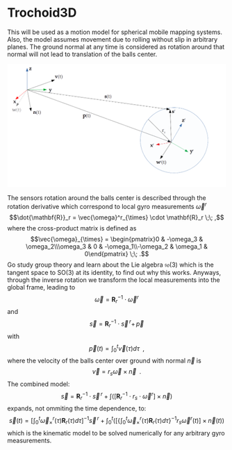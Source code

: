 # Trochoid3D

This will be used as a motion model for spherical mobile mapping systems.
Also, the model assumes movement due to rolling without slip in arbitrary planes.
The ground normal at any time is considered as rotation around that normal will not lead to translation of the balls center. 

![Input velocities and resulting sensor trajectory](https://github.com/fallow24/Trochoid3D/blob/main/img/schematics.png)

The sensors rotation around the balls center is described through the rotation derivative which correspond to local gyro measurements $\vec{\omega}^r$   
$$\dot{\mathbf{R}}_r = \vec{\omega}^r_{\times} \cdot \mathbf{R}_r \;\; ,$$
where the cross-product matrix is defined as 
$$\vec{\omega}_{\times} = \begin{pmatrix}0 & -\omega_3 & \omega_2\\\omega_3 & 0 & -\omega_1\\-\omega_2 & \omega_1 & 0\end{pmatrix} \;\; .$$
Go study group theory and learn about the Lie algebra $\mathfrak{so}(3)$ which is the tangent space to $\textrm{SO}(3)$ at its identity, to find out why this works. 
Anyways, through the inverse rotation we transform the local measurements into the global frame, leading to 
$$\vec{\omega} = \mathbf{R}_r^{-1} \cdot \vec{\omega}^r$$
and
$$\vec{s} = \mathbf{R}_r^{-1} \cdot \vec{s}^{\,r} + \,\vec{p}$$
with 
$$\vec{p}(t) = \int_0^t \vec{v}(\tau) d\tau \;\; ,$$
where the velocity of the balls center over ground with normal $\vec{n}$ is
$$\vec{v} = r_s \vec{\omega} \times \vec{n}\;\; .$$
The combined model:
$$\vec{s} = \mathbf{R}_r^{-1} \cdot \vec{s}^{\,r} + \int \left( \left[ \mathbf{R}_r^{-1} \cdot r_s \cdot \vec{\omega}^r \right] \times \vec{n}\right)$$
expands, not ommiting the time dependence, to:
$$\vec{s}(t) = \left[ \int_0^t \vec{\omega}^r_{\times}(\tau)\mathbf{R}_r(\tau)d\tau \right]^{-1} \vec{s}^{\,r} + \int_0^t\left( \left[ \bigg\{ \int_0^t \vec{\omega}^r_{\times}(\tau)\mathbf{R}_r(\tau)d\tau \bigg\} ^{-1} r_s \vec{\omega}^r(t) \right]\times \vec{n}(t) \right)$$
which is the kinematic model to be solved numerically for any arbitrary gyro measurements.